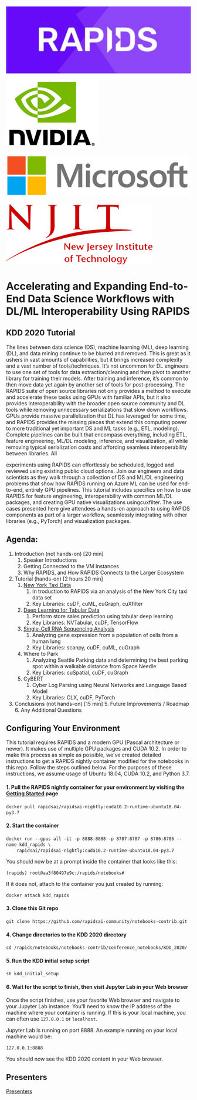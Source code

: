 ![RAPIDS](img/rapids_logo.png)

<p float="left">
  <img src="./img/nvidia_logo.jpg" width="250" /><br/><br/>
  <img src="./img/microsoft_logo.png" width="500" /><br/><br/>
  <img src="./img/njit_logo.png" width=400" />
</p>

# Accelerating and Expanding End-to-End Data Science Workflows with DL/ML Interoperability Using RAPIDS

## KDD 2020 Tutorial
The lines between data science (DS), machine learning (ML), deep learning (DL), and data mining continue to be blurred and removed. This is great as it ushers in vast amounts of capabilities, but it brings increased complexity and a vast number of tools/techniques. It’s not uncommon for DL engineers to use one set of tools for data extraction/cleaning and then pivot to another library for training their models. After training and inference, it’s common to then move data yet again by another set of tools for post-processing. The ​RAPIDS​ suite of open source libraries not only provides a method to execute and accelerate these tasks using GPUs with familiar APIs, but it also provides interoperability with the broader open source community and DL tools while removing unnecessary serializations that slow down workflows. GPUs provide massive parallelization that DL has leveraged for some time, and RAPIDS provides the missing pieces that extend this computing power to more traditional yet important DS and ML tasks (e.g., ETL, modeling). Complete pipelines can be built that encompass everything, including ETL, feature engineering, ML/DL modeling, inference, and visualization, all while removing typical serialization costs and affording seamless interoperability between libraries. All

experiments using RAPIDS can effortlessly be scheduled, logged and reviewed using existing public cloud options.
Join our engineers and data scientists as they walk through a collection of DS and ML/DL engineering problems that show how RAPIDS running on Azure ML can be used for end-to-end, entirely GPU pipelines. This tutorial includes specifics on how to use RAPIDS for feature engineering, interoperability with common ML/DL packages, and creating GPU native visualizations using ​cuxfilter​. The use cases presented here give attendees a hands-on approach to using RAPIDS components as part of a larger workflow, seamlessly integrating with other libraries (e.g., PyTorch) and visualization packages.

## Agenda:
1. Introduction (not hands-on) [20 min]
	1. Speaker Introductions
	2. Getting Connected to the VM Instances
	3. Why RAPIDS, and How RAPIDS Connects to the Larger Ecosystem
2. Tutorial (hands-on) [2 hours 20 min]
	1. [New York Taxi Data](./notebooks/Taxi/NYCTax.ipynb)
      	1. In troduction to RAPIDS via an analysis of the New York City taxi data set
      	2. Key Libraries: cuDF, cuML, cuGraph, cuXfilter​
	2. [Deep Learning for Tabular Data](nvtabular/rossmann-store-sales-example.ipynb)
		1. Perform store sales prediction using tabular deep learning​
		2. Key Libraries: NVTabular, cuDF, TensorFlow​
	3. [Single-Cell RNA Sequencing Analysis](notebooks/Lungs/hlca_lung_gpu_analysis.ipynb)
		1. Analyzing gene expression from a population of cells from a human lung​
		2. Key Libraries: scanpy, cuDF, cuML, cuGraph​
	4. Where to Park​
		1. Analyzing Seattle Parking data and determining the best parking spot within a walkable distance from Space Needle​
		2. Key Libraries: cuSpatial, cuDF, cuGraph​
    5. CyBERT
       1. Cyber Log Parsing using Neural Networks and Language Based Model​
       2. Key Libraries: CLX, cuDF, PyTorch​
3. Conclusions (not hands-on) [15 min]
	5. Future Improvements / Roadmap
	6. Any Additional Questions

## Configuring Your Environment
This tutorial requires RAPIDS and a modern GPU (Pascal architecture or newer). It makes use of multiple GPU packages and CUDA 10.2. In order to make this process as simple as possible, we've created detailed instructions to get a RAPIDS nightly container modified for the notebooks in this repo. Follow the steps outlined below. For the purposes of these instructions, we assume usage of Ubuntu 18.04, CUDA 10.2, and Python 3.7.

#### 1. Pull the RAPIDS nightly container for your environment by visiting the [Getting Started](https://rapids.ai/start.html) page

```
docker pull rapidsai/rapidsai-nightly:cuda10.2-runtime-ubuntu18.04-py3.7
```

#### 2. Start the container

```
docker run --gpus all -it -p 8888:8888 -p 8787:8787 -p 8786:8786 --name kdd_rapids \
	rapidsai/rapidsai-nightly:cuda10.2-runtime-ubuntu18.04-py3.7
```

You should now be at a prompt inside the container that looks like this:

```
(rapids) root@aa3f80497e9c:/rapids/notebooks#
```

If it does not, attach to the container you just created by running:

```
docker attach kdd_rapids
```

#### 3. Clone this Git repo

```
git clone https://github.com/rapidsai-community/notebooks-contrib.git
```

#### 4. Change directories to the KDD 2020 directory

```
cd /rapids/notebooks/notebooks-contrib/conference_notebooks/KDD_2020/
```

#### 5. Run the KDD initial setup script

```
sh kdd_initial_setup
```

#### 6. Wait for the script to finish, then visit Jupyter Lab in your Web browser

Once the script finishes, use your favorite Web browser and navigate to your Jupyter Lab instance. You'll need to know the IP address of the machine where your container is running. If this is your local machine, you can often use `127.0.0.1` or `localhost`.

Jupyter Lab is running on port 8888. An example running on your local machine would be:

```
127.0.0.1:8888
```

You should now see the KDD 2020 content in your Web browser.

## Presenters

[Presenters](Presenters.md)